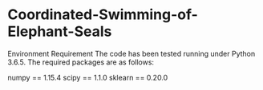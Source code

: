# Coordinated-Swimming-of-Elephant-Seals

Environment Requirement
The code has been tested running under Python 3.6.5. The required packages are as follows:

numpy == 1.15.4
scipy == 1.1.0
sklearn == 0.20.0
